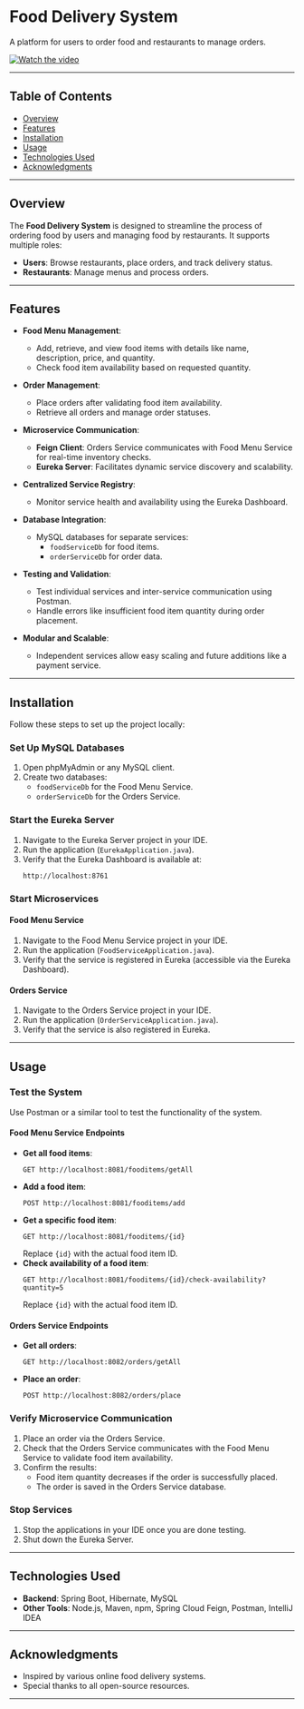 # Food Delivery System

A platform for users to order food and restaurants to manage orders.

[![Watch the video](https://via.placeholder.com/640x360.png?text=Watch+Video)](https://drive.google.com/file/d/1D1-OZ0YeW1pjVq4iuBX13ZiSLtpKy8GN/view?usp=sharing)

---

## Table of Contents
- [Overview](#overview)
- [Features](#features)
- [Installation](#installation)
- [Usage](#usage)
- [Technologies Used](#technologies-used)
- [Acknowledgments](#acknowledgments)

---

## Overview

The **Food Delivery System** is designed to streamline the process of ordering food by users and managing food by restaurants. It supports multiple roles:
- **Users**: Browse restaurants, place orders, and track delivery status.
- **Restaurants**: Manage menus and process orders.

---

## Features

- **Food Menu Management**:
  - Add, retrieve, and view food items with details like name, description, price, and quantity.
  - Check food item availability based on requested quantity.
  
- **Order Management**:
  - Place orders after validating food item availability.
  - Retrieve all orders and manage order statuses.

- **Microservice Communication**:
  - **Feign Client**: Orders Service communicates with Food Menu Service for real-time inventory checks.
  - **Eureka Server**: Facilitates dynamic service discovery and scalability.

- **Centralized Service Registry**:
  - Monitor service health and availability using the Eureka Dashboard.

- **Database Integration**:
  - MySQL databases for separate services:
    - `foodServiceDb` for food items.
    - `orderServiceDb` for order data.

- **Testing and Validation**:
  - Test individual services and inter-service communication using Postman.
  - Handle errors like insufficient food item quantity during order placement.

- **Modular and Scalable**:
  - Independent services allow easy scaling and future additions like a payment service.

---

## Installation

Follow these steps to set up the project locally:

### Set Up MySQL Databases

1. Open phpMyAdmin or any MySQL client.
2. Create two databases:
   - `foodServiceDb` for the Food Menu Service.
   - `orderServiceDb` for the Orders Service.

### Start the Eureka Server

1. Navigate to the Eureka Server project in your IDE.
2. Run the application (`EurekaApplication.java`).
3. Verify that the Eureka Dashboard is available at:
   ```
   http://localhost:8761
   ```

### Start Microservices

#### Food Menu Service
1. Navigate to the Food Menu Service project in your IDE.
2. Run the application (`FoodServiceApplication.java`).
3. Verify that the service is registered in Eureka (accessible via the Eureka Dashboard).

#### Orders Service
1. Navigate to the Orders Service project in your IDE.
2. Run the application (`OrderServiceApplication.java`).
3. Verify that the service is also registered in Eureka.

---

## Usage

### Test the System

Use Postman or a similar tool to test the functionality of the system.

#### Food Menu Service Endpoints
- **Get all food items**:
  ```
  GET http://localhost:8081/fooditems/getAll
  ```
- **Add a food item**:
  ```
  POST http://localhost:8081/fooditems/add
  ```
- **Get a specific food item**:
  ```
  GET http://localhost:8081/fooditems/{id}
  ```
  Replace `{id}` with the actual food item ID.
- **Check availability of a food item**:
  ```
  GET http://localhost:8081/fooditems/{id}/check-availability?quantity=5
  ```
  Replace `{id}` with the actual food item ID.

#### Orders Service Endpoints
- **Get all orders**:
  ```
  GET http://localhost:8082/orders/getAll
  ```
- **Place an order**:
  ```
  POST http://localhost:8082/orders/place
  ```

### Verify Microservice Communication

1. Place an order via the Orders Service.
2. Check that the Orders Service communicates with the Food Menu Service to validate food item availability.
3. Confirm the results:
   - Food item quantity decreases if the order is successfully placed.
   - The order is saved in the Orders Service database.

### Stop Services

1. Stop the applications in your IDE once you are done testing.
2. Shut down the Eureka Server.

---

## Technologies Used

- **Backend**: Spring Boot, Hibernate, MySQL
- **Other Tools**: Node.js, Maven, npm, Spring Cloud Feign, Postman, IntelliJ IDEA

---

## Acknowledgments

- Inspired by various online food delivery systems.
- Special thanks to all open-source resources.

---
